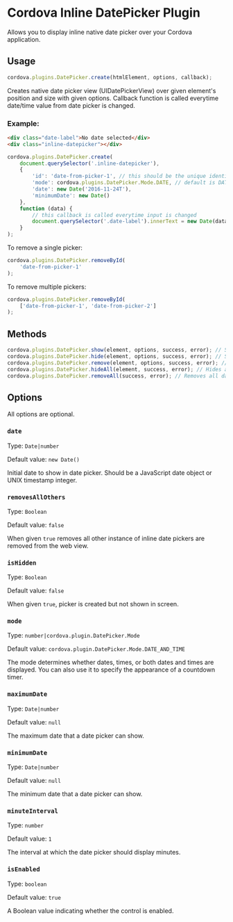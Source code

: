 # Cordova Inline DatePicker Plugin

Allows you to display inline native date picker over your Cordova application.

## Usage

```js
cordova.plugins.DatePicker.create(htmlElement, options, callback);
```

Creates native date picker view (UIDatePickerView) over given element's position and size with given options. Callback function is called everytime date/time value from date picker is changed.

### Example:

```html
<div class="date-label">No date selected</div>
<div class="inline-datepicker"></div>
```

```js
cordova.plugins.DatePicker.create(
    document.querySelector('.inline-datepicker'),
    {
        'id': 'date-from-picker-1', // this should be the unique identifier of the picker
        'mode': cordova.plugins.DatePicker.Mode.DATE, // default is DATE_AND_TIME
        'date': new Date('2016-11-24T'),
        'minimumDate': new Date()
    },
    function (data) {
        // this callback is called everytime input is changed
        document.querySelector('.date-label').innerText = new Date(data.date).toLocalDateString();
    }
);
```

To remove a single picker:

```js
cordova.plugins.DatePicker.removeById(
    'date-from-picker-1'
);
```


To remove multiple pickers:
```js
cordova.plugins.DatePicker.removeById(
    ['date-from-picker-1', 'date-from-picker-2']
);
```

## Methods

```js
cordova.plugins.DatePicker.show(element, options, success, error); // Sets isHidden option to false for given element.
cordova.plugins.DatePicker.hide(element, options, success, error); // Sets isHidden option to true for given element.
cordova.plugins.DatePicker.remove(element, options, success, error); // Removes date picker view bound to given element.
cordova.plugins.DatePicker.hideAll(element, success, error); // Hides all date pickers bound to given element and it's children.
cordova.plugins.DatePicker.removeAll(success, error); // Removes all date picker instances.
```


## Options

All options are optional.

### `date`

Type: `Date|number`

Default value: `new Date()`

Initial date to show in date picker. Should be a JavaScript date object or UNIX timestamp integer.

### `removesAllOthers`

Type: `Boolean`

Default value: `false`

When given `true` removes all other instance of inline date pickers are removed from the web view.

### `isHidden`

Type: `Boolean`

Default value: `false`

When given `true`, picker is created but not shown in screen.

### `mode`

Type: `number|cordova.plugin.DatePicker.Mode`

Default value: `cordova.plugin.DatePicker.Mode.DATE_AND_TIME`

The mode determines whether dates, times, or both dates and times are displayed. You can also use it to specify the appearance of a countdown timer.

### `maximumDate`

Type: `Date|number`

Default value: `null`

The maximum date that a date picker can show.

### `minimumDate`

Type: `Date|number`

Default value: `null`

The minimum date that a date picker can show.

### `minuteInterval`

Type: `number`

Default value: `1`

The interval at which the date picker should display minutes.

### `isEnabled`

Type: `boolean`

Default value: `true`

A Boolean value indicating whether the control is enabled.
